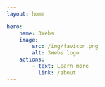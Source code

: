 ```yaml
---
layout: home

hero:
    name: 3Webs
    image:
        src: /img/favicon.png
        alt: 3Webs logo
    actions:
        - text: Learn more
          link: /about
---
```

